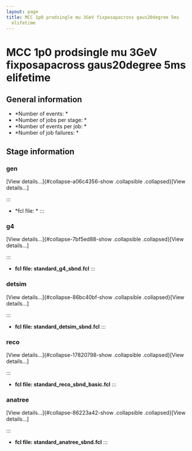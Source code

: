 ```yaml
---
layout: page
title: MCC 1p0 prodsingle mu 3GeV fixposapacross gaus20degree 5ms
  elifetime
---
```




MCC 1p0 prodsingle mu 3GeV fixposapacross gaus20degree 5ms elifetime
============================================================================================================================================================



General information 
----------------------------------------------------------

-   \*Number of events: \*
-   \*Number of jobs per stage: \*
-   \*Number of events per job: \*
-   \*Number of job failures: \*



Stage information 
------------------------------------------------------



### gen 

[View details\...]{#collapse-a06c4356-show .collapsible
.collapsed}[View details\...]

::: 
-   \*fcl file: \*
:::



### g4 

[View details\...]{#collapse-7bf5ed88-show .collapsible
.collapsed}[View details\...]

::: 
-   **fcl file: standard\_g4\_sbnd.fcl**
:::



### detsim 

[View details\...]{#collapse-86bc40bf-show .collapsible
.collapsed}[View details\...]

::: 
-   **fcl file: standard\_detsim\_sbnd.fcl**
:::



### reco 

[View details\...]{#collapse-17820798-show .collapsible
.collapsed}[View details\...]

::: 
-   **fcl file: standard\_reco\_sbnd\_basic.fcl**
:::



### anatree 

[View details\...]{#collapse-86223a42-show .collapsible
.collapsed}[View details\...]

::: 
-   **fcl file: standard\_anatree\_sbnd.fcl**
:::
